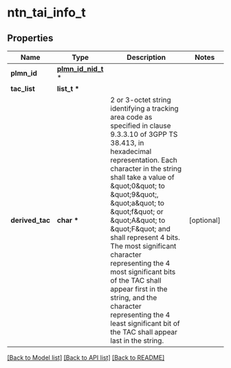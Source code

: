 # ntn_tai_info_t

## Properties
Name | Type | Description | Notes
------------ | ------------- | ------------- | -------------
**plmn_id** | [**plmn_id_nid_t**](plmn_id_nid.md) \* |  | 
**tac_list** | **list_t \*** |  | 
**derived_tac** | **char \*** | 2 or 3-octet string identifying a tracking area code as specified in clause 9.3.3.10  of 3GPP TS 38.413, in hexadecimal representation. Each character in the string shall  take a value of \&quot;0\&quot; to \&quot;9\&quot;, \&quot;a\&quot; to \&quot;f\&quot; or \&quot;A\&quot; to \&quot;F\&quot; and shall represent 4 bits. The most significant character representing the 4 most significant bits of the TAC shall  appear first in the string, and the character representing the 4 least significant bit  of the TAC shall appear last in the string.   | [optional] 

[[Back to Model list]](../README.md#documentation-for-models) [[Back to API list]](../README.md#documentation-for-api-endpoints) [[Back to README]](../README.md)



